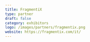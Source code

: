 ```yaml
---
title: FragmentiX
type: partner
draft: false
category: exhibitors
logo: /images/partners/fragmentix.png
website: https://fragmentix.com/it/
---
```

